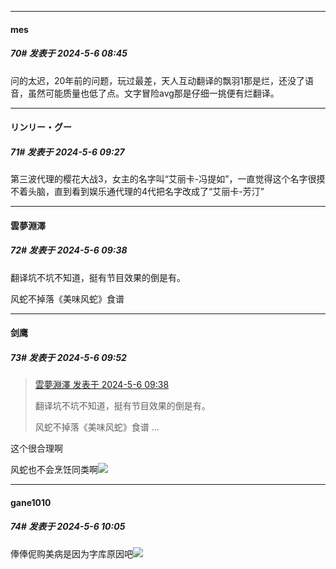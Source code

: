 ﻿
*****

####  mes  
##### 70#       发表于 2024-5-6 08:45

问的太迟，20年前的问题，玩过最差，天人互动翻译的飘羽1那是烂，还没了语音，虽然可能质量也低了点。文字冒险avg那是仔细一挑便有烂翻译。


*****

####  リンリー・グー  
##### 71#       发表于 2024-5-6 09:27

第三波代理的樱花大战3，女主的名字叫“艾丽卡-冯提如”，一直觉得这个名字很摸不着头脑，直到看到娱乐通代理的4代把名字改成了“艾丽卡-芳汀”


*****

####  雲夢淵澤  
##### 72#       发表于 2024-5-6 09:38

翻译坑不坑不知道，挺有节目效果的倒是有。

风蛇不掉落《美味风蛇》食谱


*****

####  剑鹰  
##### 73#       发表于 2024-5-6 09:52

<blockquote><a href="httphttps://bbs.saraba1st.com/2b/forum.php?mod=redirect&amp;goto=findpost&amp;pid=64823669&amp;ptid=2181399" target="_blank">雲夢淵澤 发表于 2024-5-6 09:38</a>

翻译坑不坑不知道，挺有节目效果的倒是有。

风蛇不掉落《美味风蛇》食谱 ...</blockquote>
这个很合理啊

风蛇也不会烹饪同类啊<img src="https://static.saraba1st.com/image/smiley/face2017/032.png" referrerpolicy="no-referrer">


*****

####  gane1010  
##### 74#       发表于 2024-5-6 10:05

俸俸伲购美病是因为字库原因吧<img src="https://static.saraba1st.com/image/smiley/face2017/068.png" referrerpolicy="no-referrer">

